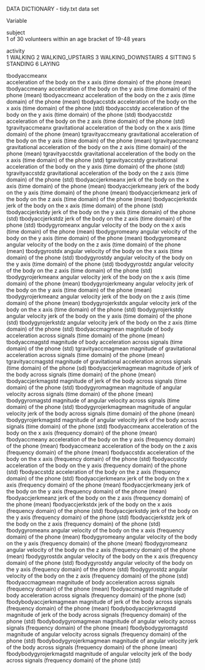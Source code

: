 DATA DICTIONARY - tidy.txt data set

Variable

subject                     
  1 of 30 volunteers within an age bracket of 19-48 years
  
activity										
  1 WALKING 
  2 WALKING_UPSTAIRS 
  3 WALKING_DOWNSTAIRS 
  4 SITTING 
  5 STANDING 
  6 LAYING
  
tbodyaccmeanx  	            
  acceleration of the body on the x axis (time domain) of the phone (mean)
tbodyaccmeany  	            acceleration of the body on the y axis (time domain) of the phone (mean)
tbodyaccmeanz  	            acceleration of the body on the z axis (time domain) of the phone (mean)
tbodyaccstdx  	            acceleration of the body on the x axis (time domain) of the phone (std)
tbodyaccstdy  	            acceleration of the body on the y axis (time domain) of the phone (std)
tbodyaccstdz	              acceleration of the body on the z axis (time domain) of the phone (std)
tgravityaccmeanx 	          gravitational acceleration of the body on the x axis (time domain) of the phone (mean)
tgravityaccmeany 	          gravitational acceleration of the body on the y axis (time domain) of the phone (mean)
tgravityaccmeanz 	          gravitational acceleration of the body on the z axis (time domain) of the phone (mean)
tgravityaccstdx  	          gravitational acceleration of the body on the x axis (time domain) of the phone (std)
tgravityaccstdy  	          gravitational acceleration of the body on the y axis (time domain) of the phone (std)
tgravityaccstdz	            gravitational acceleration of the body on the z axis (time domain) of the phone (std)
tbodyaccjerkmeanx 	        jerk of the body on the x axis (time domain) of the phone (mean)
tbodyaccjerkmeany 	        jerk of the body on the y axis (time domain) of the phone (mean)
tbodyaccjerkmeanz 	        jerk of the body on the z axis (time domain) of the phone (mean)
tbodyaccjerkstdx 	          jerk of the body on the x axis (time domain) of the phone (std)
tbodyaccjerkstdy 	          jerk of the body on the y axis (time domain) of the phone (std)
tbodyaccjerkstdz	          jerk of the body on the z axis (time domain) of the phone (std)
tbodygyromeanx 	            angular velocity of the body on the x axis (time domain) of the phone (mean)
tbodygyromeany 	            angular velocity of the body on the y axis (time domain) of the phone (mean)
tbodygyromeanz 	            angular velocity of the body on the z axis (time domain) of the phone (mean)
tbodygyrostdx  	            angular velocity of the body on the x axis (time domain) of the phone (std)
tbodygyrostdy  	            angular velocity of the body on the y axis (time domain) of the phone (std)
tbodygyrostdz 	            angular velocity of the body on the z axis (time domain) of the phone (std)
tbodygyrojerkmeanx 	        angular velocity jerk of the body on the x axis (time domain) of the phone (mean)
tbodygyrojerkmeany 	        angular velocity jerk of the body on the y axis (time domain) of the phone (mean)
tbodygyrojerkmeanz 	        angular velocity jerk of the body on the z axis (time domain) of the phone (mean)
tbodygyrojerkstdx 	        angular velocity jerk of the body on the x axis (time domain) of the phone (std)
tbodygyrojerkstdy 	        angular velocity jerk of the body on the y axis (time domain) of the phone (std)
tbodygyrojerkstdz	          angular velocity jerk of the body on the z axis (time domain) of the phone (std)
tbodyaccmagmean  	          magnitude of body acceleration across signals (time domain) of the phone (mean)
tbodyaccmagstd 	            magnitude of body acceleration across signals (time domain) of the phone (std)
tgravityaccmagmean  	      magnitude of gravitational acceleration across signals (time domain) of the phone (mean)
tgravityaccmagstd 	        magnitude of gravitational acceleration across signals (time domain) of the phone (sd)
tbodyaccjerkmagmean 	      magnitude of jerk of the body across signals (time domain) of the phone (mean)
tbodyaccjerkmagstd 	        magnitude of jerk of the body across signals (time domain) of the phone (std)
tbodygyromagmean  	        magnitude of angular velocity across signals (time domain) of the phone (mean)
tbodygyromagstd 	          magnitude of angular velocity across signals (time domain) of the phone (std)
tbodygyrojerkmagmean 	      magnitude of angular velocity jerk of the body across signals (time domain) of the phone (mean)
tbodygyrojerkmagstd 	      magnitude of angular velocity jerk of the body across signals (time domain) of the phone (std)
fbodyaccmeanx  	            acceleration of the body on the x axis (frequency domain) of the phone (mean)
fbodyaccmeany  	            acceleration of the body on the y axis (frequency domain) of the phone (mean)
fbodyaccmeanz  	            acceleration of the body on the z axis (frequency domain) of the phone (mean)
fbodyaccstdx  	            acceleration of the body on the x axis (frequency domain) of the phone (std)
fbodyaccstdy  	            acceleration of the body on the y axis (frequency domain) of the phone (std)
fbodyaccstdz	              acceleration of the body on the z axis (frequency domain) of the phone (std)
fbodyaccjerkmeanx 	        jerk of the body on the x axis (frequency domain) of the phone (mean)
fbodyaccjerkmeany 	        jerk of the body on the y axis (frequency domain) of the phone (mean)
fbodyaccjerkmeanz 	        jerk of the body on the z axis (frequency domain) of the phone (mean)
fbodyaccjerkstdx 	          jerk of the body on the x axis (frequency domain) of the phone (std)
fbodyaccjerkstdy 	          jerk of the body on the y axis (frequency domain) of the phone (std)
fbodyaccjerkstdz	          jerk of the body on the z axis (frequency domain) of the phone (std)
fbodygyromeanx 	            angular velocity of the body on the x axis (frequency domain) of the phone (mean)
fbodygyromeany 	            angular velocity of the body on the y axis (frequency domain) of the phone (mean)
fbodygyromeanz 	            angular velocity of the body on the z axis (frequency domain) of the phone (mean)
fbodygyrostdx  	            angular velocity of the body on the x axis (frequency domain) of the phone (std)
fbodygyrostdy  	            angular velocity of the body on the y axis (frequency domain) of the phone (std)
fbodygyrostdz	              angular velocity of the body on the z axis (frequency domain) of the phone (std)
fbodyaccmagmean  	          magnitude of body acceleration across signals (frequency domain) of the phone (mean)
fbodyaccmagstd 	            magnitude of body acceleration across signals (frequency domain) of the phone (sd)
fbodybodyaccjerkmagmean     magnitude of jerk of the body across signals (frequency domain) of the phone (mean)
fbodybodyaccjerkmagstd 	    magnitude of jerk of the body across signals (frequency domain) of the phone (std)
fbodybodygyromagmean 	      magnitude of angular velocity across signals (frequency domain) of the phone (mean)
fbodybodygyromagstd 	      magnitude of angular velocity across signals (frequency domain) of the phone (std)
fbodybodygyrojerkmagmean    magnitude of angular velocity jerk of the body across signals (frequency domain) of the phone (mean)
fbodybodygyrojerkmagstd     magnitude of angular velocity jerk of the body across signals (frequency domain) of the phone (std)






